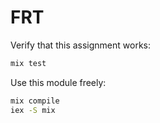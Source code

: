 # FRT

Verify that this assignment works:

```bash
mix test
```

Use this module freely:


```bash
mix compile
iex -S mix
```
